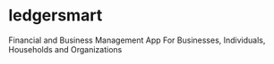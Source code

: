 # ledgersmart
Financial and Business Management App For Businesses, Individuals, Households and Organizations
